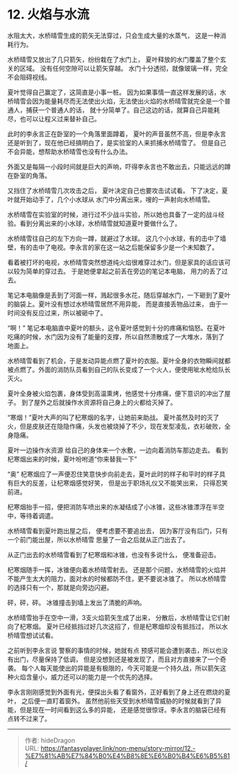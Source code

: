 # 12. 火焰与水流


水阻太大，水桥晴雪生成的箭矢无法穿过，只会生成大量的水蒸气， 这是一种消耗行为。 

水桥晴雪又放出了几只箭矢，纷纷栽在了水门上， 夏叶释放的水门覆盖了整个玄关的区域。 没有任何空隙可以让箭矢穿越。 水门十分透彻，就像玻璃一样，完全不会阻碍视线。

夏叶觉得自己赢定了，这简直是小事一桩。 因为如果事情一直这样发展的话，水桥晴雪会因为能量耗尽而无法使出火焰，无法使出火焰的水桥晴雪就完全是一个普通人，捕获一个普通人的话， 就十分简单了。自己这边的话，就算自己异能耗尽，也可以让程义过来替补自己。

此时的李永言正在卧室的一个角落里面蹲着， 夏叶的声音虽然不高，但是李永言还是听到了，现在他已经搞明白了，是实验室的人来抓捕水桥晴雪了。 但是自己不会异能，想帮助水桥晴雪也没有什么办法。

外面又是每隔一小段时间就是巨大的声响，吓得李永言也不敢出去，只能远远的蹲在卧室的角落。 

又挡住了水桥晴雪几次攻击之后， 夏叶决定自己也要攻击试试看。 下了决定，夏叶就开始动手了，几个小水球从 水门中分离出来，嗖的一声射向水桥晴雪。

水桥晴雪在实验室的时候，进行过不少战斗实验，所以她也具备了一定的战斗经验。看到分离出来的小水球，水桥晴雪就知道夏叶要做什么了。 

水桥晴雪往自己的左下方向一蹲，就避过了水球。 这几个小水球，有的击中了墙壁，有的击中了电视。李永言的家在这一站之后能保留多少是一个未知数了。

看着被打坏的电视，水桥晴雪突然想道纯火焰很难穿过水门，但是家具的话应该可以较为简单的穿过去。 于是她便拿起之前丢在旁边的笔记本电脑， 用力的丢了过去。

笔记本电脑像是丢到了河面一样，溅起很多水花，随后穿越水门，一下砸到了夏叶的脑袋上。夏叶没有想过水桥晴雪居然不用异能， 而是直接丢物品过来， 由于一时间没有反应过来，所以被砸中了。

“啊！”  笔记本电脑直中夏叶的额头，这令夏叶感觉到十分的疼痛和恼怒。在夏叶吃痛的时候，水门因为没有了能量的支撑，所以自然溃散成了一大堆水，落到了 地面上。

水桥晴雪看到了机会，于是发动异能点燃了夏叶的衣服。夏叶全身的衣物瞬间就都被点燃了。外面的消防队员看到自己的队长变成了一个火人，便使用呲水枪给队长灭火。

夏叶全身被火焰包裹，身体受到高温熏烤，他感觉十分疼痛，便下意识的冲出了屋子。 到了屋外之后就操作水资源将自己身上的火都给灭掉了。

“寒烟！”夏叶大声的叫了杞寒烟的名字，让她前来助战。 夏叶虽然及时的灭了火，但是皮肤还在隐隐作痛，头发也被烧掉了不少，现在发型凌乱，衣衫破败，全身隐痛。 

夏叶一边操作水资源 给自己的身体来一个水敷，一边向着消防车那边走去。 看到杞寒烟出来的时候，夏叶吩咐道“你来替我一下”

“奥” 杞寒烟应了一声便忍住笑意快步向前走去，夏叶此时的样子和平时的样子具有巨大的反差，让杞寒烟感觉好笑， 但是出于职场礼仪又不能笑出来， 只得忍笑前进。

杞寒烟抬手一招，便把消防车喷出来的水凝结成了小冰锥，这些冰锥漂浮在半空中，等待着调遣。

水桥晴雪看到夏叶跑出屋之后， 便考虑要不要追出去， 因为客厅没有后门，只有一个前门能出屋，所以水桥晴雪 思量了一会之后就从正门出去了。

从正门出去的水桥晴雪看到了杞寒烟和冰锥，也没有多说什么， 便准备迎击。 

杞寒烟随手一挥，冰锥便向着水桥晴雪射去。 还是那个问题，水桥晴雪的火焰并不能产生太大的阻力，面对水的时候都防不住，更不要说冰锥了。 所以水桥晴雪的选择只有一个，那就是向旁边闪避。

砰，砰，砰。 冰锥撞击到墙上发出了清脆的声响。

水桥晴雪抬手在空中一滑，3支火焰箭矢生成了出来， 分散后，水桥晴雪让它们射向了杞寒烟。 夏叶已经抵挡过好几次这招了，但是杞寒烟却没有抵挡过， 所以水桥晴雪想试试看。 

之前听到李永言说 警察的事情的时候，她就有点 预感可能会遭到袭击，所以也没有出门，尽量保持了低调， 但是没想到还是被发现了，而且对方直接来了一个奇袭。 每个人每天能使出的异能是有极限的，今天可能是一个持久战，所以箭矢这种火焰含量小，威力还可以的能力是一个优先的选择。

李永言刚刚感觉到外面有光，便探出头看了看窗外，正好看到了身上还在燃烧的夏叶， 之后便一直盯着窗外。 虽然他前些天受到水桥晴雪威胁的时候就看到了异能，但是现在一时间看到这么多的异能， 还是感觉很惊讶。李永言的脑袋已经有点转不过来了。 



---

> 作者: hideDragon  
> URL: https://fantasyplayer.link/non-menu/story-mirror/12.-%E7%81%AB%E7%84%B0%E4%B8%8E%E6%B0%B4%E6%B5%81/  

